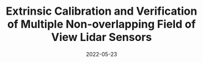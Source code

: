 ---
title: "Extrinsic Calibration and Verification of Multiple Non-overlapping Field of View Lidar Sensors"
collection: publications
permalink: /publication/2022-05-23-calibration
excerpt: "We demonstrate a multi-lidar calibration frame-work for large mobile platforms that jointly calibrate the extrinsic parameters of non-overlapping Field-of-View (FoV) lidar sensors, without the need for any external calibration aid. The method starts by estimating the pose of each lidar in its corresponding sensor frame in between subsequent timestamps. Since the pose estimates from the lidars are not necessarily synchronous, we first align the poses using a Dual Quaternion (DQ) based Screw Linear Interpolation. Afterward, a Hand-Eye based calibration problem is solved using the DQ-based formulation to recover the extrinsics. Furthermore, we verify the extrinsics by matching chosen lidar semantic features, obtained by projecting the lidar data into the camera perspective after time alignment using vehicle kinematics. Experimental results on the data collected from a Scania vehicle [~ 1 Km sequence] demonstrate the ability of our approach to obtain better calibration parameters than the provided vehicle CAD model calibration parameters. This setup can also be scaled to any combination of multiple lidars."
date: 2022-05-23
venue: 'ICRA'
paperurl: https://mrsandipandas.github.io/files/calibration.pdf
videourl: https://youtu.be/pSvWS1NxjM8
citation: 'S. Das, N. Mahabadi, A. Djikic, C. Nassir, S. Chatterjee and M. Fallon, "Extrinsic Calibration and Verification of Multiple Non-overlapping Field of View Lidar Sensors," <i>International Conference on Robotics and Automation (ICRA)</i>, 2022, pp. 919-925.'
---